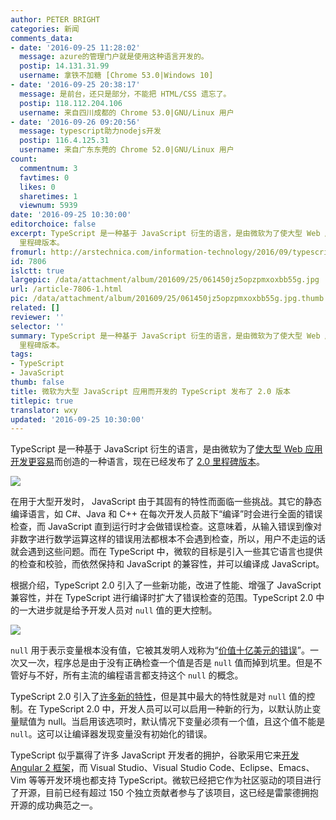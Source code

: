```yaml
---
author: PETER BRIGHT
categories: 新闻
comments_data:
- date: '2016-09-25 11:28:02'
  message: azure的管理门户就是使用这种语言开发的。
  postip: 14.131.31.99
  username: 拿铁不加糖 [Chrome 53.0|Windows 10]
- date: '2016-09-25 20:38:17'
  message: 是前台，还只是部分，不能把 HTML/CSS 遗忘了。
  postip: 118.112.204.106
  username: 来自四川成都的 Chrome 53.0|GNU/Linux 用户
- date: '2016-09-26 09:20:56'
  message: typescript助力nodejs开发
  postip: 116.4.125.31
  username: 来自广东东莞的 Chrome 52.0|GNU/Linux 用户
count:
  commentnum: 3
  favtimes: 0
  likes: 0
  sharetimes: 1
  viewnum: 5939
date: '2016-09-25 10:30:00'
editorchoice: false
excerpt: TypeScript 是一种基于 JavaScript 衍生的语言，是由微软为了使大型 Web 应用开发更容易而创造的一种语言，现在已经发布了 2.0
  里程碑版本。
fromurl: http://arstechnica.com/information-technology/2016/09/typescript-microsofts-javascript-for-big-applications-reaches-version-2-0/
id: 7806
islctt: true
largepic: /data/attachment/album/201609/25/061450jz5opzpmxoxbb55g.jpg
url: /article-7806-1.html
pic: /data/attachment/album/201609/25/061450jz5opzpmxoxbb55g.jpg.thumb.jpg
related: []
reviewer: ''
selector: ''
summary: TypeScript 是一种基于 JavaScript 衍生的语言，是由微软为了使大型 Web 应用开发更容易而创造的一种语言，现在已经发布了 2.0
  里程碑版本。
tags:
- TypeScript
- JavaScript
thumb: false
title: 微软为大型 JavaScript 应用而开发的 TypeScript 发布了 2.0 版本
titlepic: true
translator: wxy
updated: '2016-09-25 10:30:00'
---
```


TypeScript 是一种基于 JavaScript 衍生的语言，是由微软为了[使大型 Web 应用开发更容易](http://arstechnica.com/information-technology/2012/10/microsoft-typescript-the-javascript-we-need-or-a-solution-looking-for-a-problem/)而创造的一种语言，现在已经发布了 [2.0 里程碑版本](https://blogs.msdn.microsoft.com/typescript/2016/09/22/announcing-typescript-2-0/)。


![](/data/attachment/album/201609/25/061450jz5opzpmxoxbb55g.jpg)


在用于大型开发时， JavaScript 由于其固有的特性而面临一些挑战。其它的静态编译语言，如 C#、Java 和 C++ 在每次开发人员敲下“编译”时会进行全面的错误检查，而 JavaScript 直到运行时才会做错误检查。这意味着，从输入错误到像对非数字进行数学运算这样的错误用法都根本不会遇到检查，所以，用户不走运的话就会遇到这些问题。而在 TypeScript 中，微软的目标是引入一些其它语言也提供的检查和校验，而依然保持和 JavaScript 的兼容性，并可以编译成 JavaScript。


根据介绍，TypeScript 2.0 引入了一些新功能，改进了性能、增强了 JavaScript 兼容性，并在 TypeScript 进行编译时扩大了错误检查的范围。TypeScript 2.0 中的一大进步就是给予开发人员对 `null` 值的更大控制。


![](/data/attachment/album/201609/25/062128z5970czv3b7qbb9v.jpg)


`null` 用于表示变量根本没有值，它被其发明人戏称为“[价值十亿美元的错误](https://www.infoq.com/presentations/Null-References-The-Billion-Dollar-Mistake-Tony-Hoare)”。一次又一次，程序总是由于没有正确检查一个值是否是 `null` 值而掉到坑里。但是不管好与不好，所有主流的编程语言都支持这个 `null` 的概念。


TypeScript 2.0 引入了[许多新的特性](https://github.com/Microsoft/TypeScript/wiki/What%27s-new-in-TypeScript)，但是其中最大的特性就是对 `null` 值的控制。在 TypeScript 2.0 中，开发人员可以可以启用一种新的行为，以默认防止变量赋值为 null。当启用该选项时，默认情况下变量必须有一个值，且这个值不能是 `null`。这可以让编译器发现变量没有初始化的错误。


TypeScript 似乎赢得了许多 JavaScript 开发者的拥护，谷歌采用它来[开发 Angular 2 框架](https://blogs.msdn.microsoft.com/typescript/2015/03/05/angular-2-built-on-typescript/)，而 Visual Studio、Visual Studio Code、Eclipse、Emacs、Vim 等等开发环境也都支持 TypeScript。微软已经把它作为社区驱动的项目进行了开源，目前已经有超过 150 个独立贡献者参与了该项目，这已经是雷蒙德拥抱开源的成功典范之一。